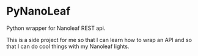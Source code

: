 # PyNanoLeaf
Python wrapper for Nanoleaf REST api.


This is a side project for me so that I can learn how to wrap an API and so that I can do cool things with my Nanoleaf lights.